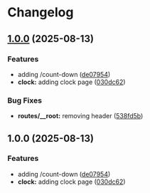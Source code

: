 # Changelog

## [1.0.0](https://github.com/schie/bauer/compare/v1.0.0...v1.0.0) (2025-08-13)


### Features

* adding /count-down ([de07954](https://github.com/schie/bauer/commit/de079543b9f83c410282dc391f1f0dcb46cc561e))
* **clock:** adding clock page ([030dc62](https://github.com/schie/bauer/commit/030dc62f514ba0785bfc0a505359804e0c2b51a0))


### Bug Fixes

* **routes/__root:** removing header ([538fd5b](https://github.com/schie/bauer/commit/538fd5b92b2f2b37cc4ad859e05c280085ad8474))

## 1.0.0 (2025-08-13)


### Features

* adding /count-down ([de07954](https://github.com/schie/bauer/commit/de079543b9f83c410282dc391f1f0dcb46cc561e))
* **clock:** adding clock page ([030dc62](https://github.com/schie/bauer/commit/030dc62f514ba0785bfc0a505359804e0c2b51a0))
